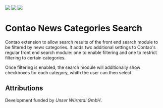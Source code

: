 [![](https://img.shields.io/maintenance/yes/2020.svg)](https://github.com/inspiredminds/contao-news-categories-search)
[![](https://img.shields.io/packagist/v/inspiredminds/contao-news-categories-search.svg)](https://packagist.org/packages/inspiredminds/contao-news-categories-search)
[![](https://img.shields.io/packagist/dt/inspiredminds/contao-news-categories-search.svg)](https://packagist.org/packages/inspiredminds/contao-news-categories-search)

Contao News Categories Search
=====================

Contao extension to allow search results of the front end search module to be filtered 
by news categories. It adds two additional settings to Contao's regular front end 
search module: one to enable filtering and one to restrict filtering to certain 
categories.

Once filtering is enabled, the search module will additionally show checkboxes 
for each category, whith the user can then select.


## Attributions

Development funded by _Unser Würmtal GmbH_.
